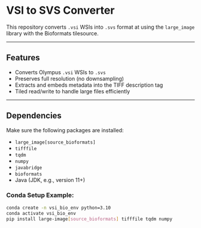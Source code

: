 # VSI to SVS Converter

This repository converts `.vsi` WSIs into `.svs` format at using the `large_image` library with the Bioformats tilesource.

---

## Features

- Converts Olympus `.vsi` WSIs to `.svs`
- Preserves full resolution (no downsampling)
- Extracts and embeds metadata into the TIFF description tag
- Tiled read/write to handle large files efficiently

---

## Dependencies

Make sure the following packages are installed:

- `large_image[source_bioformats]`
- `tifffile`
- `tqdm`
- `numpy`
- `javabridge`
- `bioformats`
- Java (JDK, e.g., version 11+)

### Conda Setup Example:

```bash
conda create -n vsi_bio_env python=3.10
conda activate vsi_bio_env
pip install large-image[source_bioformats] tifffile tqdm numpy
